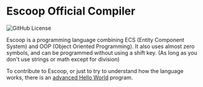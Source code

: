 # Escoop Official Compiler
![GitHub License](https://img.shields.io/github/license/EscoopPL/Escoop)<br>

Escoop is a programming language combining ECS (Entity Component System) and OOP (Object Oriented Programming). 
It also uses almost zero symbols, and can be programmed without using a shift key. (As long as you don't use strings or math except for division)

To contribute to Escoop, or just to try to understand how the language works, there is an [advanced Hello World](https://github.com/EscoopPL/HelloWorld/tree/v2) program.
